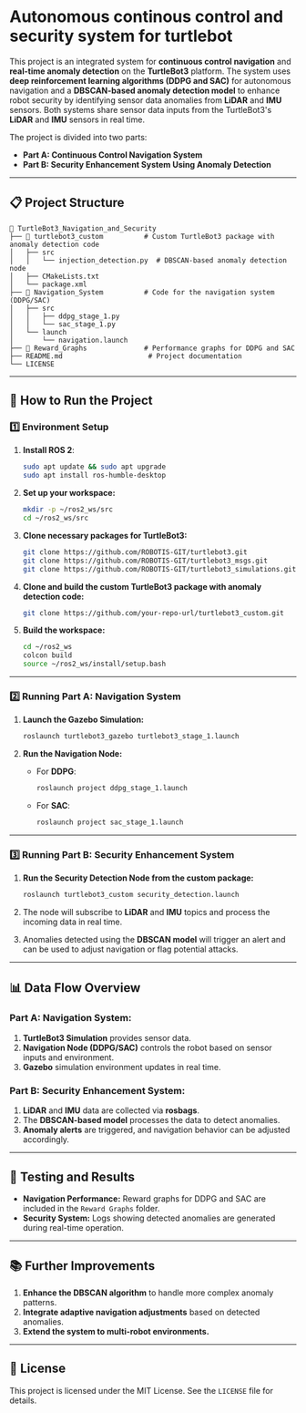 # Autonomous continous control and security system for turtlebot

This project is an integrated system for **continuous control navigation** and **real-time anomaly detection** on the **TurtleBot3** platform. The system uses **deep reinforcement learning algorithms (DDPG and SAC)** for autonomous navigation and a **DBSCAN-based anomaly detection model** to enhance robot security by identifying sensor data anomalies from **LiDAR** and **IMU** sensors. Both systems share sensor data inputs from the TurtleBot3's **LiDAR** and **IMU** sensors in real time.

The project is divided into two parts:

- **Part A: Continuous Control Navigation System**
- **Part B: Security Enhancement System Using Anomaly Detection**

---

## 📋 **Project Structure**

```
📂 TurtleBot3_Navigation_and_Security
├── 📂 turtlebot3_custom          # Custom TurtleBot3 package with anomaly detection code
│   ├── src
│   │   └── injection_detection.py  # DBSCAN-based anomaly detection node
│   ├── CMakeLists.txt
│   └── package.xml
├── 📂 Navigation_System          # Code for the navigation system (DDPG/SAC)
│   ├── src
│   │   ├── ddpg_stage_1.py
│   │   └── sac_stage_1.py
│   └── launch
│       └── navigation.launch
├── 📂 Reward_Graphs              # Performance graphs for DDPG and SAC
├── README.md                     # Project documentation
└── LICENSE
```

---

## 🚀 **How to Run the Project**

### **1️⃣ Environment Setup**

1. **Install ROS 2**:

   ```bash
   sudo apt update && sudo apt upgrade
   sudo apt install ros-humble-desktop
   ```

2. **Set up your workspace:**

   ```bash
   mkdir -p ~/ros2_ws/src
   cd ~/ros2_ws/src
   ```

3. **Clone necessary packages for TurtleBot3:**

   ```bash
   git clone https://github.com/ROBOTIS-GIT/turtlebot3.git
   git clone https://github.com/ROBOTIS-GIT/turtlebot3_msgs.git
   git clone https://github.com/ROBOTIS-GIT/turtlebot3_simulations.git
   ```

4. **Clone and build the custom TurtleBot3 package with anomaly detection code:**

   ```bash
   git clone https://github.com/your-repo-url/turtlebot3_custom.git
   ```

5. **Build the workspace:**

   ```bash
   cd ~/ros2_ws
   colcon build
   source ~/ros2_ws/install/setup.bash
   ```

---

### **2️⃣ Running Part A: Navigation System**

1. **Launch the Gazebo Simulation:**

   ```bash
   roslaunch turtlebot3_gazebo turtlebot3_stage_1.launch
   ```

2. **Run the Navigation Node:**

   - For **DDPG**:
     ```bash
     roslaunch project ddpg_stage_1.launch
     ```
   - For **SAC**:
     ```bash
     roslaunch project sac_stage_1.launch
     ```

---

### **3️⃣ Running Part B: Security Enhancement System**

1. **Run the Security Detection Node from the custom package:**

   ```bash
   roslaunch turtlebot3_custom security_detection.launch
   ```

2. The node will subscribe to **LiDAR** and **IMU** topics and process the incoming data in real time.

3. Anomalies detected using the **DBSCAN model** will trigger an alert and can be used to adjust navigation or flag potential attacks.

---

## 📊 **Data Flow Overview**

### **Part A: Navigation System:**

1. **TurtleBot3 Simulation** provides sensor data.
2. **Navigation Node (DDPG/SAC)** controls the robot based on sensor inputs and environment.
3. **Gazebo** simulation environment updates in real time.

### **Part B: Security Enhancement System:**

1. **LiDAR** and **IMU** data are collected via **rosbags**.
2. The **DBSCAN-based model** processes the data to detect anomalies.
3. **Anomaly alerts** are triggered, and navigation behavior can be adjusted accordingly.

---

## 🧪 **Testing and Results**

- **Navigation Performance:** Reward graphs for DDPG and SAC are included in the `Reward Graphs` folder.
- **Security System:** Logs showing detected anomalies are generated during real-time operation.

---

## 📚 **Further Improvements**

1. **Enhance the DBSCAN algorithm** to handle more complex anomaly patterns.
2. **Integrate adaptive navigation adjustments** based on detected anomalies.
3. **Extend the system to multi-robot environments.**

---

## 📜 **License**

This project is licensed under the MIT License. See the `LICENSE` file for details.

